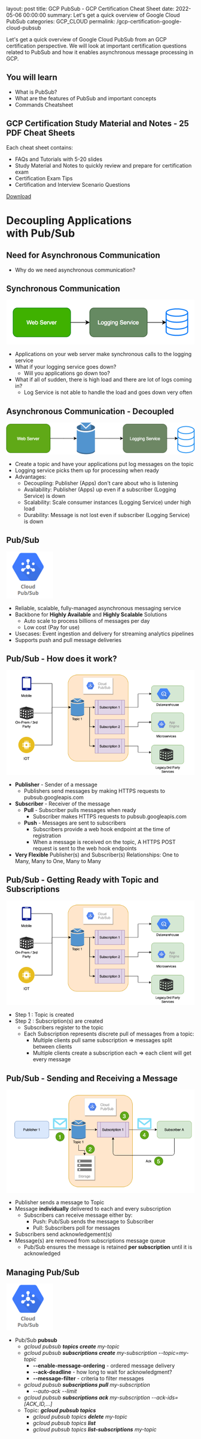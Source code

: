 
layout:     post
title:      GCP PubSub - GCP Certification Cheat Sheet
date:       2022-05-06 00:00:00
summary:    Let's get a quick overview of Google Cloud PubSub
categories:  GCP_CLOUD
permalink:  /gcp-certification-google-cloud-pubsub


Let's get a quick overview of Google Cloud PubSub from an GCP certification perspective. We will look at important certification questions related to PubSub and how it enables asynchronous message processing in GCP. 

## You will learn
- What is PubSub?
- What are the features of PubSub and important concepts
- Commands Cheatsheet

## GCP Certification Study Material and Notes - 25 PDF Cheat Sheets

Each cheat sheet contains:
- FAQs and Tutorials with 5-20 slides
- Study Material and Notes to quickly review and prepare for certification exam
- Certification Exam Tips
- Certification and Interview Scenario Questions

<div>
 <a href="https://links.in28minutes.com/cloud-in28minutes-teachable-free-link" target="_blank" class="button instagram">Download</a>
</div>

# Decoupling Applications <BR/>with Pub/Sub


## Need for Asynchronous Communication
- Why do we need asynchronous communication?


## Synchronous Communication
![](./gcpimages/02-Queuing/0-SQS-00.png)
- Applications on your web server make synchronous calls to the logging service
- What if your logging service goes down?
	- Will you applications go down too?
- What if all of sudden, there is high load and there are lot of logs coming in?
	- Log Service is not able to handle the load and goes down very often


## Asynchronous Communication - Decoupled
![](./gcpimages/02-Architecture/0-SQS-1.png)
- Create a topic and have your applications put log messages on the topic
- Logging service picks them up for processing when ready
- Advantages:
	- Decoupling: Publisher (Apps) don't care about who is listening
	- Availability: Publisher (Apps)  up even if a subscriber (Logging Service) is down
	- Scalability: Scale consumer instances (Logging Service) under high load
	- Durability: Message is not lost even if subscriber (Logging Service) is down


## Pub/Sub

![](./gcpimages/00-icons/gcp/pub-sub.png)
- Reliable, scalable, fully-managed asynchronous messaging service
- Backbone for **Highly Available** and **Highly Scalable** Solutions
	- Auto scale to process billions of messages per day
	- Low cost (Pay for use)
- Usecases: Event ingestion and delivery for streaming analytics pipelines
- Supports push and pull message deliveries


## Pub/Sub - How does it work?

![](./gcpimages/02-architecture/00-pubsub-usecases.png)
- **Publisher** - Sender of a message
	- Publishers send messages by making HTTPS requests to pubsub.googleapis.com
- **Subscriber** - Receiver of the message
	- **Pull** - Subscriber pulls messages when ready
		- Subscriber makes HTTPS requests to pubsub.googleapis.com
	- **Push** - Messages are sent to subscribers
		- Subscribers provide a web hook endpoint at the time of registration
		- When a message is received on the topic, A HTTPS POST request is sent to the web hook endpoints
- **Very Flexible** Publisher(s) and Subscriber(s) Relationships: One to Many, Many to One, Many to Many


## Pub/Sub - Getting Ready with Topic and Subscriptions

![](./gcpimages/02-architecture/00-pubsub-usecases.png)
- Step 1 : Topic is created
- Step 2 : Subscription(s) are created 
	- Subscribers register to the topic
	- Each Subscription represents discrete pull of messages from a topic:
		- Multiple clients pull same subscription => messages split between clients
		- Multiple clients create a subscription each => each client will get every message


## Pub/Sub - Sending and Receiving a Message

![](./gcpimages/02-Architecture/00-pubsub-messageflow.png)
- Publisher sends a message to Topic
- Message **individually** delivered to each and every subscription
	- Subscribers can receive message either by:
		- Push: Pub/Sub sends the message to Subscriber
		- Pull: Subscribers poll for messages
- Subscribers send acknowledgement(s)
- Message(s) are removed from subscriptions message queue
	- Pub/Sub ensures the message is retained **per subscription** until it is acknowledged


## Managing Pub/Sub

![](./gcpimages/00-icons/gcp/pub-sub.png)
- Pub/Sub **pubsub**
	- *gcloud pubsub **topics create** my-topic*
	- *gcloud pubsub **subscriptions create** my-subscription --topic=my-topic*
		- **--enable-message-ordering** - ordered message delivery
		- **--ack-deadline** - how long to wait for acknowledgment?
		- **--message-filter** - criteria to filter messages
	- *gcloud pubsub **subscriptions pull** my-subscription*
		- *--auto-ack --limit*
	- *gcloud pubsub **subscriptions ack** my-subscription --ack-ids=[ACK_ID,…]*
	- Topic: ***gcloud pubsub topics***
		- *gcloud pubsub topics **delete** my-topic*
		- *gcloud pubsub topics **list***
		- *gcloud pubsub topics **list-subscriptions** my-topic*

